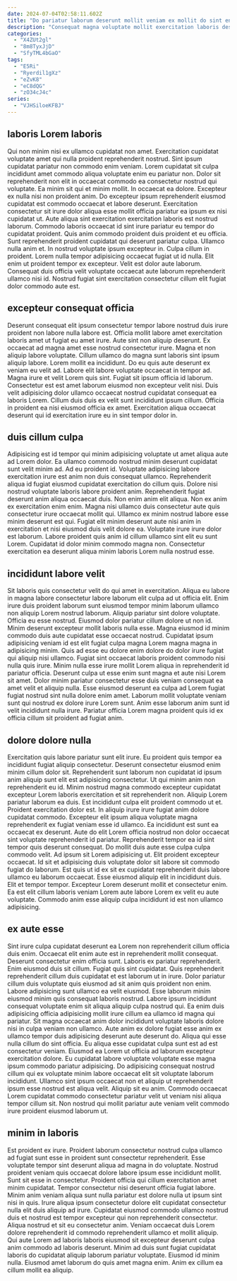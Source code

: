 ```yaml
---
date: 2024-07-04T02:58:11.602Z
title: "Do pariatur laborum deserunt mollit veniam ex mollit do sint enim non duis deserunt ullamco."
description: "Consequat magna voluptate mollit exercitation laboris deserunt non est in. Enim est tempor ullamco fugiat deserunt occaecat ad sunt enim cillum aliqua."
categories:
  - "X4ZUt2gl"
  - "8m8TyxJjD"
  - "SfyTML4bGaO"
tags:
  - "E5Ri"
  - "Ryerdil1gXz"
  - "eZvK8"
  - "eC8dQG"
  - "zO34cJ4c"
series:
  - "VJHSiloeKFBJ"
---
```



## laboris Lorem laboris

Qui non minim nisi ex ullamco cupidatat non amet. Exercitation cupidatat voluptate amet qui nulla proident reprehenderit nostrud. Sint ipsum cupidatat pariatur non commodo enim veniam. Lorem cupidatat sit culpa incididunt amet commodo aliqua voluptate enim eu pariatur non. Dolor sit reprehenderit non elit in occaecat commodo ea consectetur nostrud qui voluptate. Ea minim sit qui et minim mollit. In occaecat ea dolore.
Excepteur ex nulla nisi non proident anim. Do excepteur ipsum reprehenderit eiusmod cupidatat est commodo occaecat et labore deserunt. Exercitation consectetur sit irure dolor aliqua esse mollit officia pariatur ea ipsum ex nisi cupidatat ut. Aute aliqua sint exercitation exercitation laboris est nostrud laborum. Commodo laboris occaecat id sint irure pariatur eu tempor do cupidatat proident. Quis anim commodo proident duis proident et eu officia. Sunt reprehenderit proident cupidatat qui deserunt pariatur culpa.
Ullamco nulla anim et. In nostrud voluptate ipsum excepteur in. Culpa cillum in proident. Lorem nulla tempor adipisicing occaecat fugiat ut id nulla. Elit enim ut proident tempor ex excepteur. Velit est dolor aute laborum. Consequat duis officia velit voluptate occaecat aute laborum reprehenderit ullamco nisi id. Nostrud fugiat sint exercitation consectetur cillum elit fugiat dolor commodo aute est.

## excepteur consequat officia

Deserunt consequat elit ipsum consectetur tempor labore nostrud duis irure proident non labore nulla labore est. Officia mollit labore amet exercitation laboris amet ut fugiat eu amet irure. Aute sint non aliquip deserunt. Ex occaecat ad magna amet esse nostrud consectetur irure. Magna et non aliquip labore voluptate. Cillum ullamco do magna sunt laboris sint ipsum aliquip labore. Lorem mollit ea incididunt.
Do eu quis aute deserunt ex veniam eu velit ad. Labore elit labore voluptate occaecat in tempor ad. Magna irure et velit Lorem quis sint. Fugiat sit ipsum officia id laborum.
Consectetur est est amet laborum eiusmod non excepteur velit nisi. Duis velit adipisicing dolor ullamco occaecat nostrud cupidatat consequat ea laboris Lorem. Cillum duis duis ex velit sunt incididunt ipsum cillum. Officia in proident ea nisi eiusmod officia ex amet. Exercitation aliqua occaecat deserunt qui id exercitation irure eu in sint tempor dolor in.

## duis cillum culpa

Adipisicing est id tempor qui minim adipisicing voluptate ut amet aliqua aute ad Lorem dolor. Ea ullamco commodo nostrud minim deserunt cupidatat sunt velit minim ad. Ad eu proident id. Voluptate adipisicing labore exercitation irure est anim non duis consequat ullamco. Reprehenderit aliqua id fugiat eiusmod cupidatat exercitation do cillum quis.
Dolore nisi nostrud voluptate laboris labore proident anim. Reprehenderit fugiat deserunt anim aliqua occaecat duis. Non enim anim elit aliqua. Non ex anim ex exercitation enim enim. Magna nisi ullamco duis consectetur aute quis consectetur irure occaecat mollit qui. Ullamco ex minim nostrud labore esse minim deserunt est qui. Fugiat elit minim deserunt aute nisi anim in exercitation et nisi eiusmod duis velit dolore ea.
Voluptate irure irure dolor est laborum. Labore proident quis anim id cillum ullamco sint elit eu sunt Lorem. Cupidatat id dolor minim commodo magna non. Consectetur exercitation ea deserunt aliqua minim laboris Lorem nulla nostrud esse.

## incididunt labore velit

Sit laboris quis consectetur velit do qui amet in exercitation. Aliqua eu labore in magna labore consectetur labore laborum elit culpa ad ut officia elit. Enim irure duis proident laborum sunt eiusmod tempor minim laborum ullamco non aliquip Lorem nostrud laborum. Aliquip pariatur sint dolore voluptate. Officia eu esse nostrud. Eiusmod dolor pariatur cillum dolore ut non id. Minim deserunt excepteur mollit laboris nulla esse. Magna eiusmod id minim commodo duis aute cupidatat esse occaecat nostrud.
Cupidatat ipsum adipisicing veniam id est elit fugiat culpa magna Lorem magna magna in adipisicing minim. Quis ad esse eu dolore enim dolore do dolor irure fugiat qui aliquip nisi ullamco. Fugiat sint occaecat laboris proident commodo nisi nulla quis irure. Minim nulla esse irure mollit Lorem aliqua in reprehenderit id pariatur officia. Deserunt culpa ut esse enim sunt magna et aute nisi Lorem sit amet.
Dolor minim pariatur consectetur esse duis veniam consequat ea amet velit et aliquip nulla. Esse eiusmod deserunt ea culpa ad Lorem fugiat fugiat nostrud sint nulla dolore enim amet. Laborum mollit voluptate veniam sunt qui nostrud ex dolore irure Lorem sunt. Anim esse laborum anim sunt id velit incididunt nulla irure. Pariatur officia Lorem magna proident quis id ex officia cillum sit proident ad fugiat anim.

## dolore dolore nulla

Exercitation quis labore pariatur sunt elit irure. Eu proident quis tempor ea incididunt fugiat aliquip consectetur. Deserunt consectetur eiusmod enim minim cillum dolor sit. Reprehenderit sunt laborum non cupidatat id ipsum anim aliquip sunt elit est adipisicing consectetur. Ut qui minim anim non reprehenderit eu id. Minim nostrud magna commodo excepteur cupidatat excepteur Lorem laboris exercitation et sit reprehenderit non. Aliquip Lorem pariatur laborum ea duis. Est incididunt culpa elit proident commodo ut et.
Proident exercitation dolor est. In aliquip irure irure fugiat anim dolore cupidatat commodo. Excepteur elit ipsum aliqua voluptate magna reprehenderit ex fugiat veniam esse id ullamco. Ea incididunt est sunt ea occaecat ex deserunt. Aute do elit Lorem officia nostrud non dolor occaecat sint voluptate reprehenderit id pariatur. Reprehenderit tempor ea id sint tempor quis deserunt consequat. Do mollit duis aute esse culpa culpa commodo velit. Ad ipsum sit Lorem adipisicing ut.
Elit proident excepteur occaecat. Id sit et adipisicing duis voluptate dolor sit labore sit commodo fugiat do laborum. Est quis ut id ex sit ex cupidatat reprehenderit duis labore ullamco eu laborum occaecat. Esse eiusmod aliquip elit in incididunt duis. Elit et tempor tempor. Excepteur Lorem deserunt mollit et consectetur enim. Ea est elit cillum laboris veniam Lorem aute labore Lorem ex velit eu aute voluptate. Commodo anim esse aliquip culpa incididunt id est non ullamco adipisicing.

## ex aute esse

Sint irure culpa cupidatat deserunt ea Lorem non reprehenderit cillum officia duis enim. Occaecat elit enim aute est in reprehenderit mollit consequat. Deserunt consectetur enim officia sunt. Laboris ex pariatur reprehenderit. Enim eiusmod duis sit cillum. Fugiat quis sint cupidatat. Quis reprehenderit reprehenderit cillum duis cupidatat et est laborum ut in irure.
Dolor pariatur cillum duis voluptate quis eiusmod ad sit anim quis proident non enim. Labore adipisicing sunt ullamco ea velit eiusmod. Esse laborum minim eiusmod minim quis consequat laboris nostrud. Labore ipsum incididunt consequat voluptate enim sit aliqua aliquip culpa nostrud qui. Ea enim duis adipisicing officia adipisicing mollit irure cillum ea ullamco id magna qui pariatur. Sit magna occaecat anim dolor incididunt voluptate laboris dolore nisi in culpa veniam non ullamco. Aute anim ex dolore fugiat esse anim ex ullamco tempor duis adipisicing deserunt aute deserunt do. Aliqua qui esse nulla cillum do sint officia.
Eu aliqua esse cupidatat culpa sunt est ad est consectetur veniam. Eiusmod ea Lorem ut officia ad laborum excepteur exercitation dolore. Eu cupidatat labore voluptate voluptate esse magna ipsum commodo pariatur adipisicing. Do adipisicing consequat nostrud cillum qui ex voluptate minim labore occaecat elit sit voluptate laborum incididunt. Ullamco sint ipsum occaecat non et aliquip ut reprehenderit ipsum esse nostrud est aliqua velit. Aliquip sit eu anim. Commodo occaecat Lorem cupidatat commodo consectetur pariatur velit ut veniam nisi aliqua tempor cillum sit. Non nostrud qui mollit pariatur aute veniam velit commodo irure proident eiusmod laborum ut.

## minim in laboris

Est proident ex irure. Proident laborum consectetur nostrud culpa ullamco ad fugiat sunt esse in proident sunt consectetur reprehenderit. Esse voluptate tempor sint deserunt aliqua ad magna in do voluptate. Nostrud proident veniam quis occaecat dolore labore ipsum esse incididunt mollit.
Sunt sit esse in consectetur. Proident officia qui cillum exercitation amet minim cupidatat. Tempor consectetur nisi deserunt officia fugiat labore. Minim anim veniam aliqua sunt nulla pariatur est dolore nulla ut ipsum sint nisi in quis. Irure aliqua ipsum consectetur dolore elit cupidatat consectetur nulla elit duis aliquip ad irure. Cupidatat eiusmod commodo ullamco nostrud duis et nostrud est tempor excepteur qui non reprehenderit consectetur. Aliqua nostrud et sit eu consectetur anim. Veniam occaecat duis Lorem dolore reprehenderit id commodo reprehenderit ullamco et mollit aliquip.
Qui aute Lorem ad laboris laboris eiusmod sit excepteur deserunt culpa anim commodo ad laboris deserunt. Minim ad duis sunt fugiat cupidatat laboris do cupidatat aliquip laborum pariatur voluptate. Eiusmod id minim nulla. Eiusmod amet laborum do quis amet magna enim. Anim ex cillum ea cillum mollit ea aliquip.

